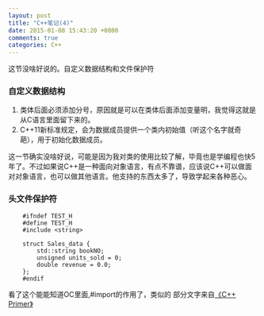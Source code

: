 ```yaml
---
layout: post
title: "C++笔记(4)"
date: 2015-01-08 15:43:20 +0800
comments: true
categories: C++
---
```

这节没啥好说的。自定义数据结构和文件保护符
<!--more-->
### 自定义数据结构
1. 类体后面必须添加分号，原因就是可以在类体后面添加变量明，我觉得这就是从C语言里面留下来的。
2. C++11新标准规定，会为数据成员提供一个类内初始值（听这个名字就奇葩），用于初始化数据成员。

这一节确实没啥好说，可能是因为我对类的使用比较了解，毕竟也是学编程也快5年了。不过如果说C++是一种面向对象语言，有点不靠谱，应该说C++可以做面对对象语言，也可以做其他语言。他支持的东西太多了，导致学起来各种恶心。

### 头文件保护符
		#ifndef TEST_H
		#define TEST_H
		#include <string>

		struct Sales_data {
		    std::string bookNO;
		    unsigned units_sold = 0;
		    double revenue = 0.0;
		};
		#endif

看了这个能能知道OC里面,#import的作用了，类似的
部分文字来自[《C++ Primer》](http://www.amazon.cn/gp/product/B00ESUIL0O/ref=as_li_ss_tl?ie=UTF8&camp=536&creative=3132&creativeASIN=B00ESUIL0O&linkCode=as2&tag=robinwu-23)
